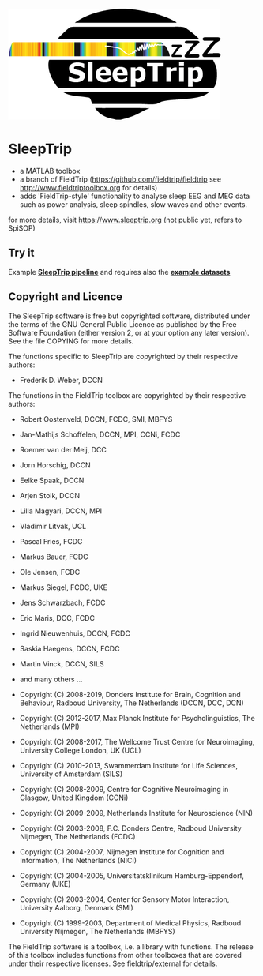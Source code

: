 ![SleepTrip logo](https://github.com/Frederik-D-Weber/sleeptrip/blob/master/sleeptrip_logo.png)

# SleepTrip
* a MATLAB toolbox 
* a branch of FieldTrip (https://github.com/fieldtrip/fieldtrip see http://www.fieldtriptoolbox.org for details)
* adds 'FieldTrip-style' functionality to analyse sleep EEG and MEG data such as power analysis, sleep spindles, slow waves and other events.

for more details, visit https://www.sleeptrip.org (not public yet, refers to SpiSOP)

## Try it
Example [**SleepTrip pipeline**](https://github.com/Frederik-D-Weber/sleeptrip/sleeptrip_pipeline.m) and requires also the [**example datasets**](https://drive.google.com/open?id=160i_FG3zSZrBf9mr2zxZQX-u30OnLDMf)

## Copyright and Licence
The SleepTrip software is free but copyrighted software, distributed
under the terms of the GNU General Public Licence as published by
the Free Software Foundation (either version 2, or at your option
any later version). See the file COPYING for more details.


The functions specific to SleepTrip are copyrighted by their respective authors:
* Frederik D. Weber, DCCN


The functions in the FieldTrip toolbox are copyrighted by their respective authors:
* Robert Oostenveld, DCCN, FCDC, SMI, MBFYS
* Jan-Mathijs Schoffelen, DCCN, MPI, CCNi, FCDC
* Roemer van der Meij, DCC
* Jorn Horschig, DCCN
* Eelke Spaak, DCCN
* Arjen Stolk, DCCN
* Lilla Magyari, DCCN, MPI
* Vladimir Litvak, UCL
* Pascal Fries, FCDC
* Markus Bauer, FCDC
* Ole Jensen, FCDC
* Markus Siegel, FCDC, UKE
* Jens Schwarzbach, FCDC
* Eric Maris, DCC, FCDC
* Ingrid Nieuwenhuis, DCCN, FCDC
* Saskia Haegens, DCCN, FCDC
* Martin Vinck, DCCN, SILS
* and many others ...


* Copyright (C) 2008-2019, Donders Institute for Brain, Cognition and Behaviour, Radboud University, The Netherlands (DCCN, DCC, DCN)
* Copyright (C) 2012-2017, Max Planck Institute for Psycholinguistics, The Netherlands (MPI)
* Copyright (C) 2008-2017, The Wellcome Trust Centre for Neuroimaging, University College London, UK (UCL)
* Copyright (C) 2010-2013, Swammerdam Institute for Life Sciences, University of Amsterdam (SILS)
* Copyright (C) 2008-2009, Centre for Cognitive Neuroimaging in Glasgow, United Kingdom (CCNi)
* Copyright (C) 2009-2009, Netherlands Institute for Neuroscience (NIN)
* Copyright (C) 2003-2008, F.C. Donders Centre, Radboud University Nijmegen, The Netherlands (FCDC)
* Copyright (C) 2004-2007, Nijmegen Institute for Cognition and Information, The Netherlands (NICI)
* Copyright (C) 2004-2005, Universitatsklinikum Hamburg-Eppendorf, Germany (UKE)
* Copyright (C) 2003-2004, Center for Sensory Motor Interaction, University Aalborg, Denmark (SMI)
* Copyright (C) 1999-2003, Department of Medical Physics, Radboud University Nijmegen, The Netherlands (MBFYS)


The FieldTrip software is a toolbox, i.e. a library with functions. The release 
of this toolbox includes functions from other toolboxes that are covered under 
their respective licenses. See fieldtrip/external for details.

